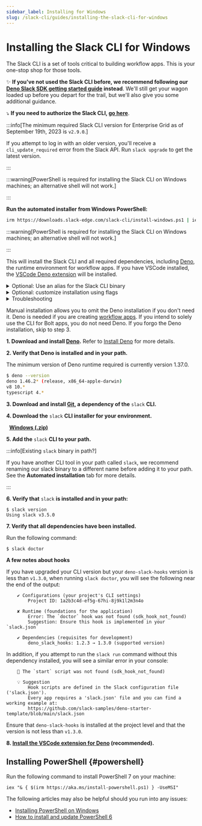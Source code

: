 ```yaml
---
sidebar_label: Installing for Windows
slug: /slack-cli/guides/installing-the-slack-cli-for-windows
---
```


# Installing the Slack CLI for Windows


The Slack CLI is a set of tools critical to building workflow apps. This is your one-stop shop for those tools.

✨ **If you've not used the Slack CLI before, we recommend following our [Deno Slack SDK getting started guide](/deno-slack-sdk/guides/getting-started) instead**. We'll still get your wagon loaded up before you depart for the trail, but we'll also give you some additional guidance.

⤵️ **If you need to authorize the Slack CLI, [go here](/slack-cli/guides/authorizing-the-slack-cli)**.

:::info[The minimum required Slack CLI version for Enterprise Grid as of September 19th, 2023 is `v2.9.0`.] 

If you attempt to log in with an older version, you'll receive a `cli_update_required` error from the Slack API. Run `slack upgrade` to get the latest version.

:::

:::warning[PowerShell is required for installing the Slack CLI on Windows machines; an alternative shell will not work.]

:::

<Tabs groupId="installation">
<TabItem value="Automated" label="Automated Installation">

**Run the automated installer from Windows PowerShell:**

```zsh
irm https://downloads.slack-edge.com/slack-cli/install-windows.ps1 | iex
```

:::warning[PowerShell is required for installing the Slack CLI on Windows machines; an alternative shell will not work.]

:::

This will install the Slack CLI and all required dependencies, including [Deno](/deno-slack-sdk/guides/installing-deno), the runtime environment for workflow apps. If you have VSCode installed, the [VSCode Deno extension](https://marketplace.visualstudio.com/items?itemName=denoland.vscode-deno) will be installed.

<details>
<summary>Optional: Use an alias for the Slack CLI binary</summary>

If you have another CLI tool in your path called `slack`, you can rename the slack binary to a different name before you add it to your path.

To do this, copy the Slack CLI into any folder that is already in your path, or add a new folder to your path by listing the folder you installed the Slack CLI to in your Environment Variables. You may not have access to edit System variables, so you might need to add it to your account's User variables. You can open the Environment Variables dialog by pressing the `Win`+`R` keys to open the Run window, and then entering the following command:

```pwsh
rundll32.exe sysdm.cpl,EditEnvironmentVariables
```

You can also use the `-Alias` flag as described within **Optional: customize installation using flags**.

</details>

<details>
<summary>Optional: customize installation using flags</summary>

There are several flags available to customize the installation. Since flags cannot be passed to remote scripts, you must first download the installation script to a local file:

```zsh
irm https://downloads.slack-edge.com/slack-cli/install-windows.ps1 -outfile 'install-windows.ps1'
```

The available flags are:

| Flag | What it does | Example |
| :--  | :--          | :--     |
| `-Alias` | Installs the Slack CLI as the provided alias | `-Alias slackcli` will create a binary named `slackcli.exe` and add it to your path |
| `-Version` | Installs a specific version of the Slack CLI | `-Version 2.1.0` installs version `2.1.0` of the Slack CLI |
| `-SkipGit` | If true, will not attempt to install Git when Git is not present | `-SkipGit $true` |
| `-SkipDeno` | If true, will not attempt to install Deno when Deno is not present | `-SkipDeno $true` |

You can also see all available flags by passing `-?` to the installation script:

```zsh
.\install-windows.ps1 -?
```

Here's an example invocation using every flag:

```zsh
.\install-windows.ps1 -Version 2.1.0 -Alias slackcli -SkipGit $true -SkipDeno $true
```

</details>

<details>
<summary>Troubleshooting</summary>

#### Errors

Error: _Not working? You may need to update your session's Language Mode._

Solution: For the installer to work correctly, your PowerShell session's [language mode](https://learn.microsoft.com/en-us/powershell/module/microsoft.powershell.core/about/about_language_modes?view=powershell-7.3#what-is-a-language-mode) will need to be set to `FullLanguage`. To check your session's language mode, run the following in your PowerShell window: `ps $ExecutionContext.SessionState.LanguageMode`. To run the installer, your session's language mode will need to be `FullLanguage`. If it's not, you can set your session's language mode to `FullLanguage` with the following command: `ps $ExecutionContext.SessionState.LanguageMode = "FullLanguage"`

</details>

</TabItem>
<TabItem value="Manual" label="Manual Installation">

Manual installation allows you to omit the Deno installation if you don't need it. Deno is needed if you are creating [workflow apps](https://docs.slack.dev/workflows). If you intend to solely use the CLI for Bolt apps, you do not need Deno. If you forgo the Deno installation, skip to step 3.

**1\. Download and install [Deno](https://deno.land).** Refer to [Install Deno](/deno-slack-sdk/guides/installing-deno) for more details.

**2\. Verify that Deno is installed and in your path.**

The minimum version of Deno runtime required is currently version 1.37.0.

```bash
$ deno --version
deno 1.46.2* (release, x86_64-apple-darwin)
v8 10.*
typescript 4.*
```

**3\. Download and install [Git](https://git-scm.com/book/en/v2/Getting-Started-Installing-Git), a dependency of the** `slack` **CLI.**

**4\. Download the** `slack` **CLI installer for your environment.**

<ts-icon class="ts_icon_windows"></ts-icon> &nbsp; <a href="https://downloads.slack-edge.com/slack-cli/slack_cli_3.5.0_windows_64-bit.zip"><strong>Windows (.zip)</strong></a>

**5\. Add the** `slack` **CLI to your path.**

:::info[Existing `slack` binary in path?]

If you have another CLI tool in your path called `slack`, we recommend renaming our slack binary to a different name before adding it to your path. See the **Automated installation** tab for more details.

:::

**6\. Verify that** `slack` **is installed and in your path:**
```
$ slack version
Using slack v3.5.0
```

**7\. Verify that all dependencies have been installed.**

Run the following command:
```
$ slack doctor
```

**A few notes about hooks**

If you have upgraded your CLI version but your `deno-slack-hooks` version is less than `v1.3.0`, when running `slack doctor`, you will see the following near the end of the output:

```
    ✔ Configurations (your project's CLI settings)
        Project ID: 1a2b3c4d-ef5g-67hi-8j9k1l2m3n4o

    ✘ Runtime (foundations for the application)
        Error: The `doctor` hook was not found (sdk_hook_not_found)
        Suggestion: Ensure this hook is implemented in your `slack.json`

    ✔ Dependencies (requisites for development)
        deno_slack_hooks: 1.2.3 → 1.3.0 (supported version)
```

In addition, if you attempt to run the `slack run` command without this dependency installed, you will see a similar error in your console:

```
    🚫 The `start` script was not found (sdk_hook_not_found)

    💡 Suggestion
        Hook scripts are defined in the Slack configuration file ('slack.json').
        Every app requires a 'slack.json' file and you can find a working example at:
        https://github.com/slack-samples/deno-starter-template/blob/main/slack.json
```

Ensure that `deno-slack-hooks` is installed at the project level and that the version is not less than `v1.3.0`.

**8\. [Install the VSCode extension for
   Deno](/deno-slack-sdk/guides/installing-deno#vscode) (recommended).**

</TabItem>
</Tabs>

## Installing PowerShell {#powershell}

Run the following command to install PowerShell 7 on your machine:

```pwsh
iex "& { $(irm https://aka.ms/install-powershell.ps1) } -UseMSI"
```

The following articles may also be helpful should you run into any issues:

* [Installing PowerShell on Windows](https://learn.microsoft.com/en-us/powershell/scripting/install/installing-powershell-on-windows?view=powershell-7.4)
* [How to install and update PowerShell 6](https://www.thomasmaurer.ch/2019/03/how-to-install-and-update-powershell-6/)
